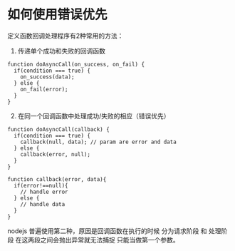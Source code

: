 # 如何使用错误优先 #
定义函数回调处理程序有2种常用的方法：

1. 传递单个成功和失败的回调函数
```
function doAsyncCall(on_success, on_fail) {
  if(condition === true) {
    on_success(data);
  } else {
    on_fail(error);
  }
}
```

2. 在同一个回调函数中处理成功/失败的相应（错误优先）
```
function doAsyncCall(callback) {
  if(condition === true) {
    callback(null, data); // param are error and data
  } else {
    callback(error, null);
  }
}

function callback(error, data){
  if(error!==null){
    // handle error
  } else {
    // handle data
  }
}
```
nodejs 普遍使用第二种，原因是回调函数在执行的时候 分为请求阶段 和 处理阶段 在这两段之间会抛出异常就无法捕捉 只能当做第一个参数。

